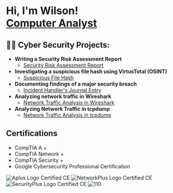 <h1>Hi, I'm Wilson! <br/> <a href="https://www.linkedin.com/in/wilson-mantilla-678aa02ab/>Cybersecurity Professional">Computer Analyst</a>

<h2>👨‍💻 Cyber Security Projects:</h2>

- <b>Writing a Security Risk Assessment Report</b>
  - [Security Risk Assessment Report](https://github.com/wilsonmantilla/Security-Risk-Assessment-Report)
- <b>Investigating a suspicious file hash using VirtusTotal (OSINT)</b>
  - [Suspicious File Hash](https://github.com/wilsonmantilla/VirusTotal)
- <b>Documenting findings of a major security breach</b>
  - [Incident Handler's Journal Entry](https://github.com/wilsonmantilla/Documenting-Security-Breach)
- <b>Analyzing network traffic in Wireshark</b>
  - [Network Traffic Analysis in Wireshark](https://github.com/wilsonmantilla/Wireshark-Traffic-Analysis)
- <b>Analyzing Network Traffic in tcpdump</b>
  - [Network Traffic Analysis in tcpdump](https://github.com/wilsonmantilla/tcpdump-traffic-analysis)

<h2>Certifications</h2>

- CompTIA A +
- CompTIA Network +
- CompTIA Security +
- Google Cybersecurity Professional Certification

![Aplus Logo Certified CE](https://github.com/wilsonmantilla/wilsonmantilla/assets/159208489/2c1b4355-55d8-48b8-b978-79b33dc99c3d)
![NetworkPlus Logo Certified CE](https://github.com/wilsonmantilla/wilsonmantilla/assets/159208489/e9eb025c-ea02-43c0-ba18-a2b09c28f2e8)
![SecurityPlus Logo Certified CE](https://github.com/wilsonmantilla/wilsonmantilla/assets/159208489/55754d6c-deb7-4a31-be2f-3f9275c79de1)
![110](https://github.com/wilsonmantilla/wilsonmantilla/assets/159208489/3a33bf68-ebf6-492b-846a-45ade0310d96)
